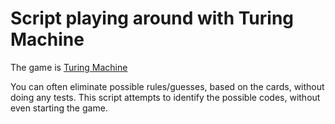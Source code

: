 # Script playing around with Turing Machine

The game is [Turing Machine](https://www.turingmachine.info/)

You can often eliminate possible rules/guesses, based on the cards, without
doing any tests. This script attempts to identify the possible codes, without
even starting the game.

